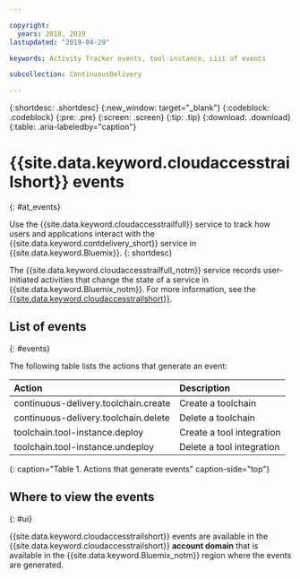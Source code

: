 ```yaml
---

copyright:
  years: 2018, 2019
lastupdated: "2019-04-29"

keywords: Activity Tracker events, tool-instance, List of events

subcollection: ContinuousDelivery

---
```


{:shortdesc: .shortdesc}
{:new_window: target="_blank"}
{:codeblock: .codeblock}
{:pre: .pre}
{:screen: .screen}
{:tip: .tip}
{:download: .download}
{:table: .aria-labeledby="caption"}

<!-- Name your file `at-events.md` and include it in the Reference nav group in your toc file. -->

# {{site.data.keyword.cloudaccesstrailshort}} events
{: #at_events}

Use the {{site.data.keyword.cloudaccesstrailfull}} service to track how users and applications interact with the {{site.data.keyword.contdelivery_short}} service in {{site.data.keyword.Bluemix}}. 
{: shortdesc}

The {{site.data.keyword.cloudaccesstrailfull_notm}} service records user-initiated activities that change the state of a service in {{site.data.keyword.Bluemix_notm}}. For more information, see the [{{site.data.keyword.cloudaccesstrailshort}}](/docs/services/cloud-activity-tracker?topic=cloud-activity-tracker-getting-started).

<!-- You can create different sections to group events by area. -->

## List of events
{: #events}

The following table lists the actions that generate an event:

| Action | Description | 
|:-----------------|:-----------------|
| continuous-delivery.toolchain.create | Create a toolchain | 
| continuous-delivery.toolchain.delete | Delete a toolchain |
| toolchain.tool-instance.deploy | Create a tool integration |
| toolchain.tool-instance.undeploy | Delete a tool integration |
{: caption="Table 1. Actions that generate events" caption-side="top"}

## Where to view the events
{: #ui}

<!-- Option 2: Add the following sentence if your service sends events to the account domain. -->

{{site.data.keyword.cloudaccesstrailshort}} events are available in the {{site.data.keyword.cloudaccesstrailshort}} **account domain** that is available in the {{site.data.keyword.Bluemix_notm}} region where the events are generated.
